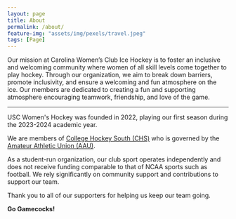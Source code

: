 ```yaml
---
layout: page
title: About
permalink: /about/
feature-img: "assets/img/pexels/travel.jpeg"
tags: [Page]
---
```

Our mission at Carolina Women’s Club Ice Hockey is to foster an inclusive and welcoming community where women of all skill levels come together to play hockey. Through our organization, we aim to break down barriers, promote inclusivity, and ensure a welcoming and fun atmosphere on the ice. Our members are dedicated to creating a fun and supporting atmosphere encouraging teamwork, friendship, and love of the game.

<hr>

USC Women's Hockey was founded in 2022, playing our first season during the 2023-2024 academic year. 

We are members of <a href="https://www.collegehockeysouth.com/">College Hockey South (CHS)</a> who is governed by the <a href="https://www.aaucollegehockey.org/">Amateur Athletic Union (AAU)</a>. 

As a student-run organization, our club sport operates independently and does not receive funding comparable to that of NCAA sports such as football. We rely significantly on community support and contributions to support our team.

Thank you to all of our supporters for helping us keep our team going.

<b>Go Gamecocks!</b>